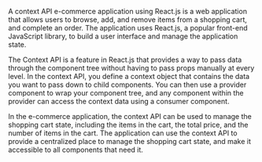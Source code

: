 A context API e-commerce application using React.js is a web application that allows users to browse, add, and remove items from a shopping cart, and complete an order. The application uses React.js, a popular front-end JavaScript library, to build a user interface and manage the application state.

The Context API is a feature in React.js that provides a way to pass data through the component tree without having to pass props manually at every level. In the context API, you define a context object that contains the data you want to pass down to child components. You can then use a provider component to wrap your component tree, and any component within the provider can access the context data using a consumer component.

In the e-commerce application, the context API can be used to manage the shopping cart state, including the items in the cart, the total price, and the number of items in the cart. The application can use the context API to provide a centralized place to manage the shopping cart state, and make it accessible to all components that need it.
